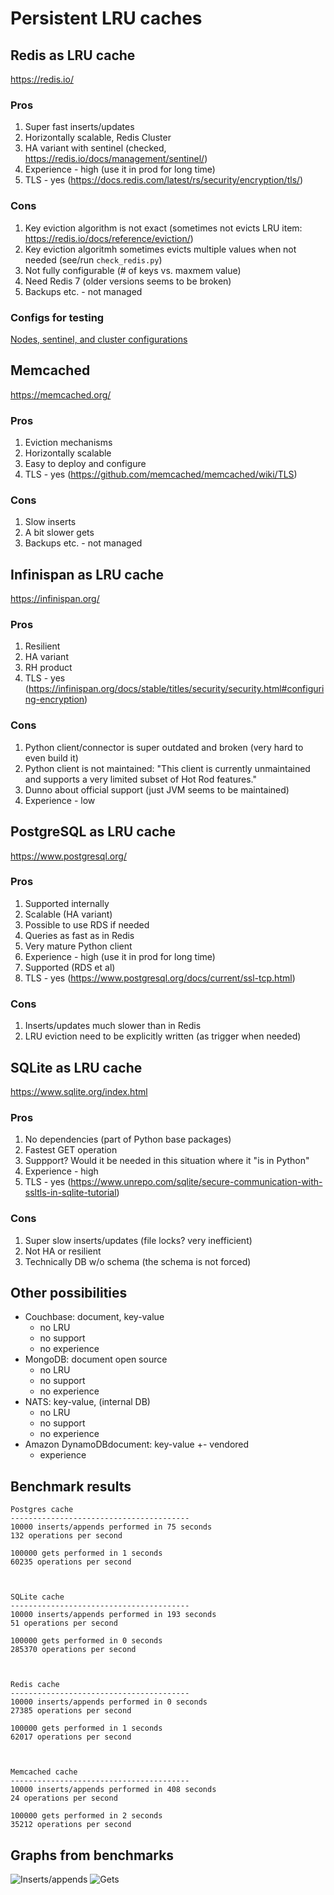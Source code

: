 # Persistent LRU caches



## Redis as LRU cache

https://redis.io/

### Pros

1. Super fast inserts/updates
1. Horizontally scalable, Redis Cluster
1. HA variant with sentinel (checked, https://redis.io/docs/management/sentinel/)
1. Experience - high (use it in prod for long time)
1. TLS - yes (https://docs.redis.com/latest/rs/security/encryption/tls/)

### Cons

1. Key eviction algorithm is not exact (sometimes not evicts LRU item: https://redis.io/docs/reference/eviction/)
1. Key eviction algoritmh sometimes evicts multiple values when not needed (see/run `check_redis.py`)
1. Not fully configurable (# of keys vs. maxmem value)
1. Need Redis 7 (older versions seems to be broken)
1. Backups etc. - not managed


### Configs for testing

[Nodes, sentinel, and cluster configurations](redis/)



## Memcached

https://memcached.org/

### Pros

1. Eviction mechanisms
1. Horizontally scalable
1. Easy to deploy and configure
1. TLS - yes (https://github.com/memcached/memcached/wiki/TLS)

### Cons

1. Slow inserts
1. A bit slower gets
1. Backups etc. - not managed



## Infinispan as LRU cache

https://infinispan.org/

### Pros

1. Resilient
1. HA variant
1. RH product
1. TLS - yes (https://infinispan.org/docs/stable/titles/security/security.html#configuring-encryption)

### Cons

1. Python client/connector is super outdated and broken (very hard to even build it)
1. Python client is not maintained: "This client is currently unmaintained and supports a very limited subset of Hot Rod features."
1. Dunno about official support (just JVM seems to be maintained)
1. Experience - low



## PostgreSQL as LRU cache

https://www.postgresql.org/

### Pros

1. Supported internally
1. Scalable (HA variant)
1. Possible to use RDS if needed
1. Queries as fast as in Redis
1. Very mature Python client
1. Experience - high (use it in prod for long time)
1. Supported (RDS et al)
1. TLS - yes (https://www.postgresql.org/docs/current/ssl-tcp.html)

### Cons

1. Inserts/updates much slower than in Redis
1. LRU eviction need to be explicitly written (as trigger when needed)



## SQLite as LRU cache

https://www.sqlite.org/index.html

### Pros

1. No dependencies (part of Python base packages)
1. Fastest GET operation
1. Suppport? Would it be needed in this situation where it "is in Python"
1. Experience - high
1. TLS - yes (https://www.unrepo.com/sqlite/secure-communication-with-ssltls-in-sqlite-tutorial)

### Cons

1. Super slow inserts/updates (file locks? very inefficient)
1. Not HA or resilient
1. Technically DB w/o schema (the schema is not forced)



## Other possibilities

* Couchbase: document, key-value
    - no LRU
    - no support
    - no experience
* MongoDB: document open source
    - no LRU
    - no support
    - no experience
* NATS: key-value, (internal DB)
    - no LRU
    - no support
    - no experience
* Amazon DynamoDBdocument: key-value
    +- vendored
    + experience



## Benchmark results

```
Postgres cache
----------------------------------------
10000 inserts/appends performed in 75 seconds
132 operations per second

100000 gets performed in 1 seconds
60235 operations per second



SQLite cache
----------------------------------------
10000 inserts/appends performed in 193 seconds
51 operations per second

100000 gets performed in 0 seconds
285370 operations per second



Redis cache
----------------------------------------
10000 inserts/appends performed in 0 seconds
27385 operations per second

100000 gets performed in 1 seconds
62017 operations per second



Memcached cache
----------------------------------------
10000 inserts/appends performed in 408 seconds
24 operations per second

100000 gets performed in 2 seconds
35212 operations per second
```

## Graphs from benchmarks

![Inserts/appends](docs/inserts_appends.png)
![Gets](docs/gets.png)
